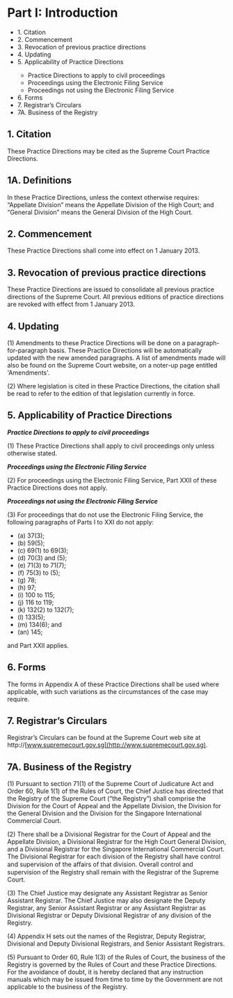 # Part I: Introduction

<ul type="*">
	<li>1. Citation</li>
	<li>2. Commencement</li>
	<li>3. Revocation of previous practice directions</li>
	<li>4. Updating</li>
	<li>5. Applicability of Practice Directions</li>
		<ul>
			<li>Practice Directions to apply to civil proceedings</li>
			<li>Proceedings using the Electronic Filing Service</li>
			<li>Proceedings not using the Electronic Filing Service</li>
		</ul>
	<li>6. Forms</li>
	<li>7. Registrar’s Circulars</li>
	<li>7A. Business of the Registry  </li>
</ul>

## 1. Citation

These Practice Directions may be cited as the Supreme Court Practice Directions.

## 1A. Definitions

In these Practice Directions, unless the context otherwise requires:<br>
 “Appellate Division” means the Appellate Division of the High Court; and<br>
 “General Division” means the General Division of the High Court.

## 2. Commencement

These Practice Directions shall come into effect on 1 January 2013.

## 3. Revocation of previous practice directions

These Practice Directions are issued to consolidate all previous practice directions of the Supreme Court.  All previous editions of practice directions are revoked with effect from 1 January 2013.

## 4. Updating

(1) Amendments to these Practice Directions will be done on a paragraph-for-paragraph basis.  These Practice Directions will be
automatically updated with the new amended paragraphs.  A list of amendments made will also be found on the Supreme Court website, on a noter-up page entitled 'Amendments'.

(2) Where legislation is cited in these Practice Directions, the citation shall be read to refer to the edition of that legislation currently in force.

## 5. Applicability of Practice Directions

***Practice Directions to apply to civil proceedings***

(1) These Practice Directions shall apply to civil proceedings only unless otherwise stated.

***Proceedings using the Electronic Filing Service***

(2) For proceedings using the Electronic Filing Service, Part XXII of these Practice Directions does not apply.

***Proceedings not using the Electronic Filing Service***

(3) For proceedings that do not use the Electronic Filing Service, the following paragraphs of Parts I to XXI do not apply:

<ul type='*'>
	<li>(a) 37(3);</li>
	<li>(b) 59(5);</li>
	<li>(c) 69(1) to 69(3);</li>
	<li>(d) 70(3) and (5);</li>
	<li>(e) 71(3) to 71(7);</li>
	<li>(f) 75(3) to (5);</li>
	<li>(g) 78;</li>
	<li>(h) 97;</li>
	<li>(i) 100 to 115;</li>
	<li>(j) 116 to 119;</li>
	<li>(k) 132(2) to 132(7);</li>
	<li>(l) 133(5);</li>
	<li>(m) 134(6); and</li>
	<li>(an) 145;</li>
</ul>

and Part XXII applies.

## 6. Forms

The forms in Appendix A of these Practice Directions shall be used where applicable, with such variations as the circumstances of the case may require.

## 7. Registrar’s Circulars

Registrar’s Circulars can be found at the Supreme Court web site at http://[www.supremecourt.gov.sg](http://www.supremecourt.gov.sg).

## 7A. Business of the Registry

(1) Pursuant to section 71(1) of the Supreme Court of Judicature Act and Order 60, Rule 1(1) of the Rules of Court, the Chief Justice has directed that the Registry of the Supreme Court (“the Registry”) shall comprise the Division for the Court of Appeal and the Appellate Division, the Division for the General Division and the Division for the Singapore International Commercial Court.

(2) There shall be a Divisional Registrar for the Court of Appeal and the Appellate Division, a Divisional Registrar for the High Court General Division, and a Divisional Registrar for the Singapore International Commercial Court. The Divisional Registrar for each division of the Registry shall have control and supervision of the aﬀairs of that division. Overall control and supervision of the Registry shall remain with the Registrar of the Supreme Court.

(3) The Chief Justice may designate any Assistant Registrar as Senior Assistant Registrar. The Chief Justice may also designate the Deputy Registrar, any Senior Assistant Registrar or any Assistant Registrar as Divisional Registrar or Deputy Divisional Registrar of any division of the Registry.

(4) Appendix H sets out the names of the Registrar, Deputy Registrar, Divisional and Deputy Divisional Registrars, and Senior Assistant Registrars.

(5) Pursuant to Order 60, Rule 1(3) of the Rules of Court, the business of the Registry is governed by the Rules of Court and these Practice Directions. For the avoidance of doubt, it is hereby declared that any instruction manuals which may be issued from time to time by the Government are not applicable to the business of the Registry.

